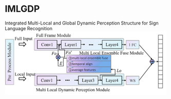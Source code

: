 # IMLGDP
Integrated Multi-Local and Global Dynamic Perception Structure for Sign Language Recognition
![fig](https://github.com/LiangSiyv/IMLGDP/blob/main/fig1.png)
